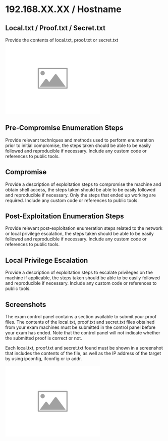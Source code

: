 
# 192.168.XX.XX / Hostname

## Local.txt / Proof.txt / Secret.txt

Provide the contents of local.txt, proof.txt or secret.txt
![ImgPlaceholder](images/placeholder-image-300x225.png)

## Pre-Compromise Enumeration Steps

Provide relevant techniques and methods used to perform enumeration prior to initial compromise, the steps taken should be able to be easily followed and reproducible if necessary.
Include any custom code or references to public tools.

## Compromise

Provide a description of exploitation steps to compromise the machine and obtain shell access, the steps taken should be able to be easily followed and reproducible if necessary.
Only the steps that ended up working are required.
Include any custom code or references to public tools.

## Post-Exploitation Enumeration Steps

Provide relevant post-exploitation enumeration steps related to the network or local privilege escalation, the steps taken should be able to be easily followed and reproducible if necessary.
Include any custom code or references to public tools.

## Local Privilege Escalation

Provide a description of exploitation steps to escalate privileges on the machine if applicable, the steps taken should be able to be easily followed and reproducible if necessary.
Include any custom code or references to public tools.

## Screenshots

The exam control panel contains a section available to submit your proof files.
The contents of the local.txt, proof.txt and secret.txt files obtained from your exam machines must be submitted in the control panel before your exam has ended.
Note that the control panel will not indicate whether the submitted proof is correct or not.

Each local.txt, proof.txt and secret.txt found must be shown in a screenshot that includes the contents of the file, as well as the IP address of the target by using ipconfig, ifconfig or ip addr.

![ImgPlaceholder](images/placeholder-image-300x225.png)